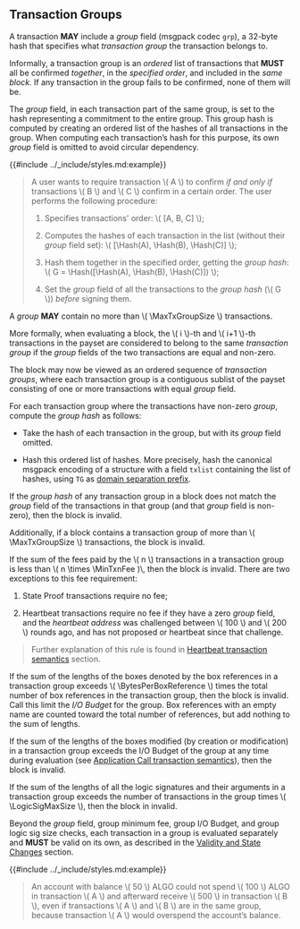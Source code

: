 $$
\newcommand \Hash {\mathrm{Hash}}
\newcommand \MaxTxGroupSize {GT_{\max}}
\newcommand \MinTxnFee {T_{\Fee,\min}}
\newcommand \BytesPerBoxReference {\Box_{\mathrm{IO}}}
\newcommand \LogicSigMaxSize {\LogicSig_{\max}}
$$

## Transaction Groups

A transaction **MAY** include a _group_ field (msgpack codec `grp`), a 32-byte hash
that specifies what _transaction group_ the transaction belongs to.

Informally, a transaction group is an _ordered_ list of transactions that **MUST**
all be confirmed _together_, in the _specified order_, and included in the _same
block_. If any transaction in the group fails to be confirmed, none of them will
be.

The _group_ field, in each transaction part of the same group, is set to the hash
representing a commitment to the entire group. This group hash is computed by creating
an ordered list of the hashes of all transactions in the group. When computing each
transaction’s hash for this purpose, its own _group_ field is omitted to avoid circular
dependency.

{{#include ../_include/styles.md:example}}
> A user wants to require transaction \\( A \\) to confirm _if and only if_ transactions
> \\( B \\) and \\( C \\) confirm in a certain order. The user performs the following
> procedure:
>
> 1. Specifies transactions' order: \\( [A, B, C] \\);
>
> 1. Computes the hashes of each transaction in the list (without their _group_
> field set): \\( [\Hash(A), \Hash(B), \Hash(C)] \\);
>
> 1. Hash them together in the specified order, getting the _group hash_: \\( G = \Hash([\Hash(A), \Hash(B), \Hash(C)]) \\);
>
> 1. Set the _group_ field of all the transactions to the _group hash_ (\\( G \\))
> _before_ signing them.

A _group_ **MAY** contain no more than \\( \MaxTxGroupSize \\) transactions.

More formally, when evaluating a block, the \\( i \\)-th and \\( i+1 \\)-th transactions
in the payset are considered to belong to the same _transaction group_ if the _group_
fields of the two transactions are equal and non-zero.

The block may now be viewed as an ordered sequence of _transaction groups_, where
each transaction group is a contiguous sublist of the payset consisting of one or
more transactions with equal _group_ field.

For each transaction group where the transactions have non-zero _group_, compute
the _group hash_ as follows:

- Take the hash of each transaction in the group, but with its _group_ field omitted.

- Hash this ordered list of hashes. More precisely, hash the canonical msgpack encoding
of a structure with a field `txlist` containing the list of hashes, using `TG` as
[domain separation prefix](../crypto/crypto-domain-separators.md).

If the _group hash_ of any transaction group in a block does not match the _group_
field of the transactions in that group (and that _group_ field is non-zero), then
the block is invalid.

Additionally, if a block contains a transaction group of more than \\( \MaxTxGroupSize \\)
transactions, the block is invalid.

If the sum of the fees paid by the \\( n \\) transactions in a transaction group
is less than \\( n \times \MinTxnFee )\\, then the block is invalid. There are two
exceptions to this fee requirement:

1. State Proof transactions require no fee;

1. Heartbeat transactions require no fee if they have a zero _group_ field, and
the _heartbeat address_ was challenged between \\( 100 \\) and \\( 200 \\) rounds
ago, and has not proposed or heartbeat since that challenge.

> Further explanation of this rule is found in [Heartbeat transaction semantics]()
> section.

If the sum of the lengths of the boxes denoted by the box references in a transaction
group exceeds \\( \BytesPerBoxReference \\) times the total number of box references
in the transaction group, then the block is invalid. Call this limit the _I/O Budget_
for the group. Box references with an empty name are counted toward the total number
of references, but add nothing to the sum of lengths.

If the sum of the lengths of the boxes modified (by creation or modification) in
a transaction group exceeds the I/O Budget of the group at any time during evaluation
(see [Application Call transaction semantics]()), then the block is invalid.

If the sum of the lengths of all the logic signatures and their arguments in a transaction
group exceeds the number of transactions in the group times \\( \LogicSigMaxSize \\),
then the block in invalid.

Beyond the _group_ field, group minimum fee, group I/O Budget, and group logic sig
size checks, each transaction in a group is evaluated separately and **MUST** be
valid on its own, as described in the [Validity and State Changes]() section.

{{#include ../_include/styles.md:example}}
> An account with balance \\( 50 \\) ALGO could not spend \\( 100 \\) ALGO in transaction
> \\( A \\) and afterward receive \\( 500 \\) in transaction \\( B \\), even if
> transactions \\( A \\) and \\( B \\) are in the same group, because transaction
> \\( A \\) would overspend the account’s balance.
